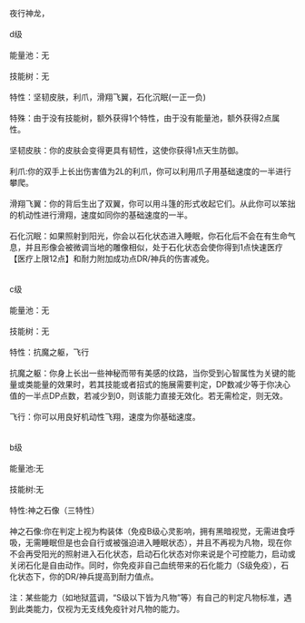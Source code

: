 <title>夜行神龙</title>
<meta name="GENERATOR" content="WinCHM">
<meta http-equiv="Content-Type" content="text/html; charset=gb2312">
<br>夜行神龙，
<br>
<br>d级
<br>
<br>能量池：无
<br>
<br>技能树：无
<br>
<br>特性：坚韧皮肤，利爪，滑翔飞翼，石化沉眠(一正一负)
<br>
<br>特殊：由于没有技能树，额外获得1个特性，由于没有能量池，额外获得2点属性。
<br>
<br>坚韧皮肤：你的皮肤会变得更具有韧性，这使你获得1点天生防御。
<br>
<br>利爪:你的双手上长出伤害值为2L的利爪，你可以利用爪子用基础速度的一半进行攀爬。
<br>
<br>滑翔飞翼：你的背后生出了双翼，你可以用斗篷的形式收起它们。从此你可以笨拙的机动性进行滑翔，速度如同你的基础速度的一半。
<br>
<br>石化沉眠：如果照射到阳光，你会以石化状态进入睡眠，你石化后不会在有生命气息，并且形像会被微调当地的雕像相似，处于石化状态会使你得到1点快速医疗【医疗上限12点】和耐力附加成功点DR/神兵的伤害减免。
<br> 
<br>
<br>c级
<br>
<br>能量池：无
<br>
<br>技能树：无
<br>
<br>特性：抗魔之躯，飞行
<br>
<br>抗魔之躯：你身上长出一些神秘而带有美感的纹路，当你受到心智属性为关键的能量或类能量的效果时，若其技能或者招式的施展需要判定，DP数减少等于你决心值的一半点DP点数，若减少到0，则该能力直接无效化。若无需检定，则无效。
<br>
<br>飞行：你可以用良好机动性飞翔，速度为你基础速度。
<br>
<br>
<br>b级
<br>
<br>能量池:无
<br>
<br>技能树:无
<br>
<br>特性:神之石像（三特性）
<br>
<br>神之石像:你在判定上视为构装体（免疫B级心灵影响，拥有黑暗视觉，无需进食呼吸，无需睡眠但是也会自行或被强迫进入睡眠状态），并且不再视为凡物，现在你不会再受阳光的照射进入石化状态，启动石化状态对你来说是个可控能力，启动或关闭石化是自由动作。同时，你免疫非自己血统带来的石化能力（S级免疫），石化状态下，你的DR/神兵提高到耐力值点。
<br>
<br>注：某些能力（如地狱蓝调，“S级以下皆为凡物”等）有自己的判定凡物标准，遇到此类能力，仅视为无支线免疫针对凡物的能力。